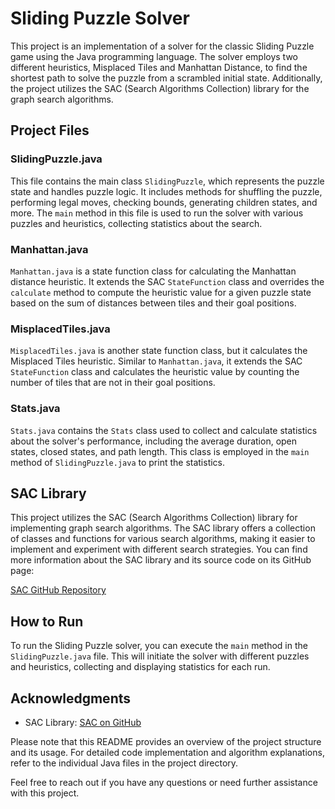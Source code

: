 # Sliding Puzzle Solver

This project is an implementation of a solver for the classic Sliding Puzzle game using the Java programming language. The solver employs two different heuristics, Misplaced Tiles and Manhattan Distance, to find the shortest path to solve the puzzle from a scrambled initial state. Additionally, the project utilizes the SAC (Search Algorithms Collection) library for the graph search algorithms.

## Project Files

### SlidingPuzzle.java

This file contains the main class `SlidingPuzzle`, which represents the puzzle state and handles puzzle logic. It includes methods for shuffling the puzzle, performing legal moves, checking bounds, generating children states, and more. The `main` method in this file is used to run the solver with various puzzles and heuristics, collecting statistics about the search.

### Manhattan.java

`Manhattan.java` is a state function class for calculating the Manhattan distance heuristic. It extends the SAC `StateFunction` class and overrides the `calculate` method to compute the heuristic value for a given puzzle state based on the sum of distances between tiles and their goal positions.

### MisplacedTiles.java

`MisplacedTiles.java` is another state function class, but it calculates the Misplaced Tiles heuristic. Similar to `Manhattan.java`, it extends the SAC `StateFunction` class and calculates the heuristic value by counting the number of tiles that are not in their goal positions.

### Stats.java

`Stats.java` contains the `Stats` class used to collect and calculate statistics about the solver's performance, including the average duration, open states, closed states, and path length. This class is employed in the `main` method of `SlidingPuzzle.java` to print the statistics.

## SAC Library

This project utilizes the SAC (Search Algorithms Collection) library for implementing graph search algorithms. The SAC library offers a collection of classes and functions for various search algorithms, making it easier to implement and experiment with different search strategies. You can find more information about the SAC library and its source code on its GitHub page:

[SAC GitHub Repository](https://github.com/pklesk/sac)

## How to Run

To run the Sliding Puzzle solver, you can execute the `main` method in the `SlidingPuzzle.java` file. This will initiate the solver with different puzzles and heuristics, collecting and displaying statistics for each run.

## Acknowledgments

- SAC Library: [SAC on GitHub](https://github.com/pklesk/sac)

Please note that this README provides an overview of the project structure and its usage. For detailed code implementation and algorithm explanations, refer to the individual Java files in the project directory.

Feel free to reach out if you have any questions or need further assistance with this project.
